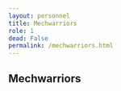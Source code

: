 ```yaml
---
layout: personnel
title: Mechwarriors
role: 1
dead: False
permalink: /mechwarriors.html
---
```


## Mechwarriors
